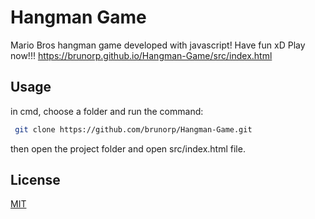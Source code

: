 # Hangman Game
 
Mario Bros hangman game developed with javascript! Have fun xD
Play now!!! https://brunorp.github.io/Hangman-Game/src/index.html
  
## Usage
in cmd, choose a folder and run the command:
 
 ```bash
  git clone https://github.com/brunorp/Hangman-Game.git
 ``` 

then open the project folder and open src/index.html file.
 
## License
 
[MIT](https://choosealicense.com/licenses/mit/)
 

